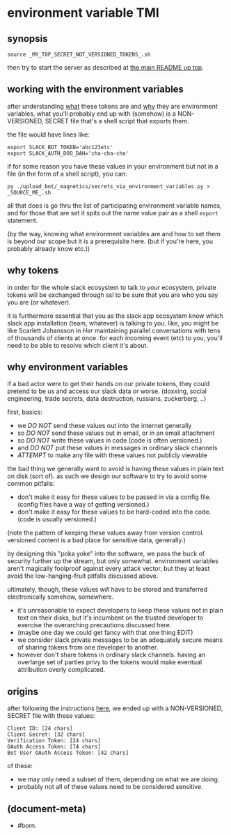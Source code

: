 # environment variable TMI

## synopsis

    source _MY_TOP_SECRET_NOT_VERSIONED_TOKENS_.sh

then try to start the server as described at [the main README up top][here1].




## working with the environment variables

after understanding [what](#why) these tokens are and [why](#sensitivity)
they are environment variables, what you'll probably end up with (somehow)
is a NON-VERSIONED, SECRET file that's a shell script that exports them.

the file would have lines like:

    export SLACK_BOT_TOKEN='abc123etc'
    export SLACK_AUTH_DOO_DAH='cha-cha-cha'

if for some reason you have these values in your environment but not in
a file (in the form of a shell script), you can:

    py ./upload_bot/_magnetics/secrets_via_environment_variables.py > _SOURCE_ME_.sh

all that does is go thru the list of participating environment variable
names, and for those that are set it spits out the name value pair as a
shell `export` statement.

(by the way, knowing what environment variables are and how to set them is
beyond our scope but it is a prerequisite here. (but if you're here, you
probably already know etc.))




## <a name=why></a>why tokens

in order for the whole slack ecosystem to talk to _your_ ecosystem, private
tokens will be exchanged through ssl to be sure that you are who you say
you are (or whatever).

it is furthermore essential that you as the slack app ecosystem know which
slack app installation (team, whatever) is talking to you. like, you might
be like Scarlett Johansson in _Her_ maintaining parallel conversations with
tens of thousands of clients at once. for each incoming event (etc) to you,
you'll need to be able to resolve which client it's about.




## <a name=sensitivity></a>why environment variables

if a bad actor were to get their hands on our private tokens, they could
pretend to be us and access our slack data or worse. (doxxing, social
engineering, trade secrets, data destruction, russians, zuckerberg, ..)

first, basics:

  - we *DO NOT* send these values out into the internet generally
  - so *DO NOT* send these values out in email, or in an email attachment
  - so *DO NOT* write these values in code (code is often versioned.)
  - and *DO NOT* put these values in messages in ordinary slack channels
  - *ATTEMPT* to make any file with these values not publicly viewable

the bad thing we generally want to avoid is having these values in plain
text on disk (sort of). as such we design our software to try to avoid
some common pitfalls:

  - don't make it easy for these values to be passed in via a
    config file. (config files have a way of getting versioned.)
  - don't make it easy for these values to be hard-coded into
    the code. (code is usually versioned.)

(note the pattern of keeping these values away from version control.
versioned content is a bad place for sensitive data, generally.)

by designing this "poka yoke" into the software, we pass the buck of
security further up the stream, but only somewhat. environment variables
aren't magically foolproof against every attack vector, but they at least
avoid the low-hanging-fruit pitfalls discussed above.

ultimately, though, these values *will* have to be stored and transferred
electronically somehow, somewhere.

  - it's unreasonable to expect developers to keep these values not in
    plain text on their disks, but it's incumbent on the trusted developer
    to exercise the overarching precautions discussed here.
  - (maybe one day we could get fancy with that one thing EDIT)
  - we consider slack private messages to be an adequately secure means
    of sharing tokens from one developer to another.
  - however don't share tokens in ordinary slack channels. having an
    overlarge set of parties privy to the tokens would make eventual
    attribution overly complicated.




## origins

after following the instructions [here][here1], we ended up with a
NON-VERSIONED, SECRET file with these values:

    Client ID: [24 chars]
    Client Secret: [32 chars]
    Verification Token: [24 chars]
    OAuth Access Token: [74 chars]
    Bot User OAuth Access Token: [42 chars]

of these:
  - we may only need a subset of them, depending on what we are doing.
  - probably not all of these values need to be considered sensitive.




[here2]: https://www.fullstackpython.com/blog/build-first-slack-bot-python.html
[here1]: README.md#synopsis


## (document-meta)

  - #born.
